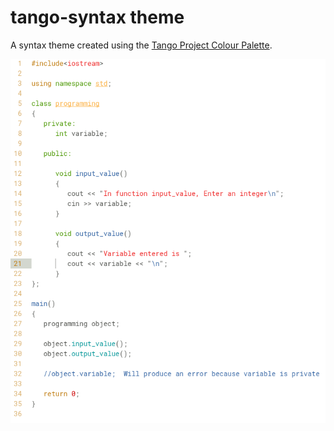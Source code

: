 # tango-syntax theme

A syntax theme created using the [Tango Project Colour Palette](http://tango.freedesktop.org/Tango_Icon_Theme_Guidelines).

![Screenshot](https://raw.githubusercontent.com/Ocoras/tango-syntax/master/tango-syntax.png)
